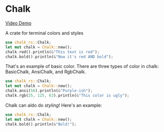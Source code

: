# Chalk

[Video Demo](https://www.youtube.com/watch?v=zLOluBnUr-o)

A crate for terminal colors and styles
```rust
use chalk_rs::Chalk;
let mut chalk = Chalk::new();
chalk.red().println(&"This text is red");
chalk.bold().println(&"Now it's red AND bold");
```
That's an example of basic color. There are three types of color in chalk:
BasicChalk, AnsiChalk, and RgbChalk.
```rust
use chalk_rs::Chalk;
let mut chalk = Chalk::new();
chalk.ansi(56).println(&"Purple-ish");
chalk.rgb(25, 125, 63).println(&"This color is ugly");
```
Chalk can aldo do *styling*! Here's an example:
```rust
use chalk_rs::Chalk;
let mut chalk = Chalk::new();
chalk.bold().println(&"Bold!");
```
